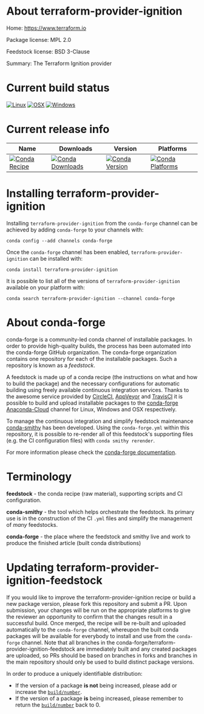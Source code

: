 About terraform-provider-ignition
=================================

Home: https://www.terraform.io

Package license: MPL 2.0

Feedstock license: BSD 3-Clause

Summary: The Terraform Ignition provider



Current build status
====================

[![Linux](https://img.shields.io/circleci/project/github/conda-forge/terraform-provider-ignition-feedstock/master.svg?label=Linux)](https://circleci.com/gh/conda-forge/terraform-provider-ignition-feedstock)
[![OSX](https://img.shields.io/travis/conda-forge/terraform-provider-ignition-feedstock/master.svg?label=macOS)](https://travis-ci.org/conda-forge/terraform-provider-ignition-feedstock)
[![Windows](https://img.shields.io/appveyor/ci/conda-forge/terraform-provider-ignition-feedstock/master.svg?label=Windows)](https://ci.appveyor.com/project/conda-forge/terraform-provider-ignition-feedstock/branch/master)

Current release info
====================

| Name | Downloads | Version | Platforms |
| --- | --- | --- | --- |
| [![Conda Recipe](https://img.shields.io/badge/recipe-terraform--provider--ignition-green.svg)](https://anaconda.org/conda-forge/terraform-provider-ignition) | [![Conda Downloads](https://img.shields.io/conda/dn/conda-forge/terraform-provider-ignition.svg)](https://anaconda.org/conda-forge/terraform-provider-ignition) | [![Conda Version](https://img.shields.io/conda/vn/conda-forge/terraform-provider-ignition.svg)](https://anaconda.org/conda-forge/terraform-provider-ignition) | [![Conda Platforms](https://img.shields.io/conda/pn/conda-forge/terraform-provider-ignition.svg)](https://anaconda.org/conda-forge/terraform-provider-ignition) |

Installing terraform-provider-ignition
======================================

Installing `terraform-provider-ignition` from the `conda-forge` channel can be achieved by adding `conda-forge` to your channels with:

```
conda config --add channels conda-forge
```

Once the `conda-forge` channel has been enabled, `terraform-provider-ignition` can be installed with:

```
conda install terraform-provider-ignition
```

It is possible to list all of the versions of `terraform-provider-ignition` available on your platform with:

```
conda search terraform-provider-ignition --channel conda-forge
```


About conda-forge
=================

conda-forge is a community-led conda channel of installable packages.
In order to provide high-quality builds, the process has been automated into the
conda-forge GitHub organization. The conda-forge organization contains one repository
for each of the installable packages. Such a repository is known as a *feedstock*.

A feedstock is made up of a conda recipe (the instructions on what and how to build
the package) and the necessary configurations for automatic building using freely
available continuous integration services. Thanks to the awesome service provided by
[CircleCI](https://circleci.com/), [AppVeyor](http://www.appveyor.com/)
and [TravisCI](https://travis-ci.org/) it is possible to build and upload installable
packages to the [conda-forge](https://anaconda.org/conda-forge)
[Anaconda-Cloud](http://docs.anaconda.org/) channel for Linux, Windows and OSX respectively.

To manage the continuous integration and simplify feedstock maintenance
[conda-smithy](http://github.com/conda-forge/conda-smithy) has been developed.
Using the ``conda-forge.yml`` within this repository, it is possible to re-render all of
this feedstock's supporting files (e.g. the CI configuration files) with ``conda smithy rerender``.

For more information please check the [conda-forge documentation](https://conda-forge.org/docs/).

Terminology
===========

**feedstock** - the conda recipe (raw material), supporting scripts and CI configuration.

**conda-smithy** - the tool which helps orchestrate the feedstock.
                   Its primary use is in the construction of the CI ``.yml`` files
                   and simplify the management of *many* feedstocks.

**conda-forge** - the place where the feedstock and smithy live and work to
                  produce the finished article (built conda distributions)


Updating terraform-provider-ignition-feedstock
==============================================

If you would like to improve the terraform-provider-ignition recipe or build a new
package version, please fork this repository and submit a PR. Upon submission,
your changes will be run on the appropriate platforms to give the reviewer an
opportunity to confirm that the changes result in a successful build. Once
merged, the recipe will be re-built and uploaded automatically to the
`conda-forge` channel, whereupon the built conda packages will be available for
everybody to install and use from the `conda-forge` channel.
Note that all branches in the conda-forge/terraform-provider-ignition-feedstock are
immediately built and any created packages are uploaded, so PRs should be based
on branches in forks and branches in the main repository should only be used to
build distinct package versions.

In order to produce a uniquely identifiable distribution:
 * If the version of a package **is not** being increased, please add or increase
   the [``build/number``](http://conda.pydata.org/docs/building/meta-yaml.html#build-number-and-string).
 * If the version of a package **is** being increased, please remember to return
   the [``build/number``](http://conda.pydata.org/docs/building/meta-yaml.html#build-number-and-string)
   back to 0.
